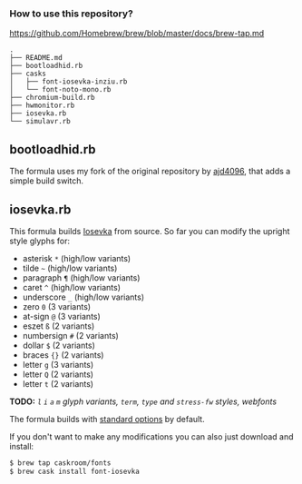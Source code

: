 ### How to use this repository?
https://github.com/Homebrew/brew/blob/master/docs/brew-tap.md

```
.
├── README.md
├── bootloadhid.rb
├── casks
│   ├── font-iosevka-inziu.rb
│   └── font-noto-mono.rb
├── chromium-build.rb
├── hwmonitor.rb
├── iosevka.rb
└── simulavr.rb
```

## bootloadhid.rb
The formula uses my fork of the original repository by [ajd4096](https://github.com/ajd4096), that adds a simple build switch.

## iosevka.rb
This formula builds [Iosevka](https://github.com/be5invis/iosevka) from source. 
So far you can modify the upright style glyphs for:

  * asterisk `*` (high/low variants)
  * tilde `~` (high/low variants)
  * paragraph `¶` (high/low variants)
  * caret `^` (high/low variants)
  * underscore `_` (high/low variants)
  * zero `0` (3 variants)
  * at-sign `@` (3 variants)
  * eszet `ß` (2 variants)
  * numbersign `#` (2 variants)
  * dollar `$` (2 variants)
  * braces `{}` (2 variants)
  * letter `g` (3 variants)
  * letter `Q` (2 variants)
  * letter `t` (2 variants)

**TODO:** *`l` `i` `a` `m` glyph variants, `term`, `type` and `stress-fw` styles, webfonts*

The formula builds with [standard options](https://github.com/be5invis/Iosevka#build-your-own-style) by default.

If you don't want to make any modifications you can also just download and install:
```bash
$ brew tap caskroom/fonts
$ brew cask install font-iosevka
```
